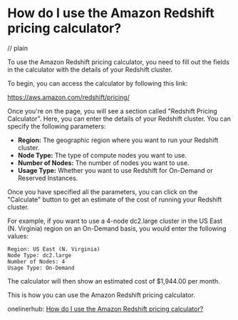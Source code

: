 # How do I use the Amazon Redshift pricing calculator?
// plain

To use the Amazon Redshift pricing calculator, you need to fill out the fields in the calculator with the details of your Redshift cluster.

To begin, you can access the calculator by following this link:

https://aws.amazon.com/redshift/pricing/

Once you're on the page, you will see a section called "Redshift Pricing Calculator". Here, you can enter the details of your Redshift cluster. You can specify the following parameters:

- **Region:** The geographic region where you want to run your Redshift cluster.
- **Node Type:** The type of compute nodes you want to use.
- **Number of Nodes:** The number of nodes you want to use.
- **Usage Type:** Whether you want to use Redshift for On-Demand or Reserved Instances.

Once you have specified all the parameters, you can click on the "Calculate" button to get an estimate of the cost of running your Redshift cluster.

For example, if you want to use a 4-node dc2.large cluster in the US East (N. Virginia) region on an On-Demand basis, you would enter the following values:

```
Region: US East (N. Virginia)
Node Type: dc2.large
Number of Nodes: 4
Usage Type: On-Demand
```

The calculator will then show an estimated cost of $1,944.00 per month.

This is how you can use the Amazon Redshift pricing calculator.

onelinerhub: [How do I use the Amazon Redshift pricing calculator?](https://onelinerhub.com/amazon-redshift/how-do-i-use-the-amazon-redshift-pricing-calculator)